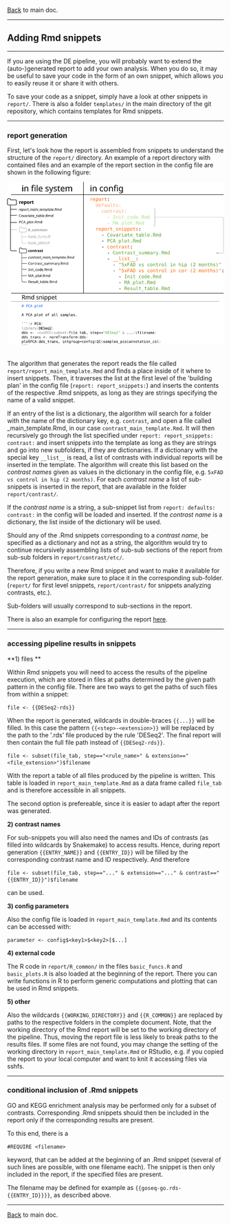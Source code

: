 [Back](../README.md) to main doc.

---

Adding Rmd snippets
-------------------

---

If you are using the DE pipeline, you will probably want to extend the (auto-)generated report to add your own analysis.
When you do so, it may be useful to save your code in the form of an own snippet, which allows you to easily reuse it or share it with others.

To save your code as a snippet, simply have a look at other snippets in `report/`.
There is also a folder `templates/` in the main directory of the git repository, which contains templates for Rmd snippets.

---

### report generation

First, let's look how the report is assembled from snippets to understand the structure of the `report/` directory.
An example of a report directory with contained files and an example of the report section in the config file are shown in the following figure:

<p align="center">
  <img width="600" src="pictures/develop/report/report_snippets.svg" />
</p>

\
The algorithm that generates the report reads the file called `report/report_main_template.Rmd` and finds a place inside of it where to insert snippets. 
Then, it traverses the list at the first level of the 'building plan' in the config file (`report: report_snippets:`) and inserts the contents of the respective .Rmd snippets, as long as they are strings specifying the name of a valid snippet.

If an entry of the list is a dictionary, the algorithm will search for a folder with the name of the dictionary key, e.g. `contrast`, and open a file called <folder>_main_template.Rmd, in our case `contrast_main_template.Rmd`.
It will then recursively go through the list specified under `report: report_snippets: contrast:` and insert snippets into the template as long as they are strings and go into new subfolders, if they are dictionaries.
If a dictionary with the special key `__list__` is read, a list of contrasts with individual reports will be inserted in the template.
The algorithm will create this list based on the *contrast names* given as values in the dictionary in the config file, e.g. `5xFAD vs control in hip (2 months)`.
For each *contrast name* a list of sub-snippets is inserted in the report, that are available in the folder `report/contrast/`.

If the *contrast name* is a string, a sub-snippet list from `report: defaults: contrast:` in the config will be loaded and inserted.
If the *contrast name* is a dictionary, the list inside of the dictionary will be used.

Should any of the .Rmd snippets corresponding to a *contrast name*, be specified as a dictionary and not as a string, the algorithm would try to continue recursively assembling lists of sub-sub sections of the report from sub-sub folders in `report/contrast/etc/`.

Therefore, if you write a new Rmd snippet and want to make it available for the report generation, make sure to place it in the corresponding sub-folder. (`report/` for first level snippets, `report/contrast/` for snippets analyzing contrasts, etc.).

Sub-folders will usually correspond to sub-sections in the report.

There is also an example for configuring the report [here](config_examples1.md).

---

### accessing pipeline results in snippets

**1) files **

Within Rmd snippets you will need to access the results of the pipeline execution, which are stored in files at paths determined by the given path pattern in the config file.
There are two ways to get the paths of such files from within a snippet:

```
file <- {{DESeq2-rds}}
```

When the report is generated, wildcards in double-braces `{{...}}` will be filled.
In this case the pattern `{{<step>-<extension>}}` will be replaced by the path to the '.rds' file produced by the rule 'DESeq2'.
The final report will then contain the full file path instead of `{{DESeq2-rds}}`.

```
file <- subset(file_tab, step=="<rule_name>" & extension=="<file_extension>")$filename
```

With the report a table of all files produced by the pipeline is written.
This table is loaded in `report_main_template.Rmd` as a data frame called `file_tab` and is therefore accessible in all snippets.

The second option is prefereable, since it is easier to adapt after the report was generated.

**2) contrast names**

For sub-snippets you will also need the names and IDs of contrasts (as filled into wildcards by Snakemake) to access results.
Hence, during report generation `{{ENTRY_NAME}}` and `{{ENTRY_ID}}` will be filled by the corresponding contrast name and ID respectively.
And therefore

```
file <- subset(file_tab, step=="..." & extension=="..." & contrast=="{{ENTRY_ID}}")$filename
```

can be used.

**3) config parameters**

Also the config file is loaded in `report_main_template.Rmd` and its contents can be accessed with:

```
parameter <- config$<key1>$<key2>[$...]
```

**4) external code**

The R code in `report/R_common/` in the files `basic_funcs.R` and `basic_plots.R` is also loaded at the beginning of the report.
There you can write functions in R to perform generic computations and plotting that can be used in Rmd snippets.

**5) other**

Also the wildcards `{{WORKING_DIRECTORY}}` and `{{R_COMMON}}` are replaced by paths to the respective folders in the complete document.
Note, that the working directory of the Rmd report will be set to the working directory of the pipeline.
Thus, moving the report file is less likely to break paths to the results files.
If some files are not found, you may change the setting of the working directory in `report_main_template.Rmd` or RStudio, e.g. if you copied the report to your local computer and want to knit it accessing files via sshfs.

---

### conditional inclusion of .Rmd snippets

GO and KEGG enrichment analysis may be performed only for a subset of contrasts.
Corresponding .Rmd snippets should then be included in the report only if the corresponding results are present.

To this end, there is a

```
#REQUIRE <filename>
```

keyword, that can be added at the beginning of an .Rmd snippet (several of such lines are possible, with one filename each).
The snippet is then only included in the report, if the specified files are present.

The filename may be defined for example as `{{goseq-go.rds-{{ENTRY_ID}}}}`, as described above.

---

[Back](../README.md) to main doc.